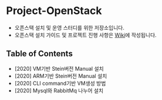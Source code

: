 # Project-OpenStack
- 오픈스택 설치 및 운영 스터디를 위한 저장소입니다.
- 오픈스택 설치 가이드 및 프로젝트 진행 사항은 [Wiki](https://github.com/shhan0226/Project-OpenStack/wiki)에 작성됩니다.

## Table of Contents
- [2020] VM기반 Stein버전 Manual 설치
- [2020] ARM기반 Stein버전 Manual 설치
- [2020] CLI command기반 VM생성 방법
- [2020] Mysql와 RabbitMq 나누어 설치
